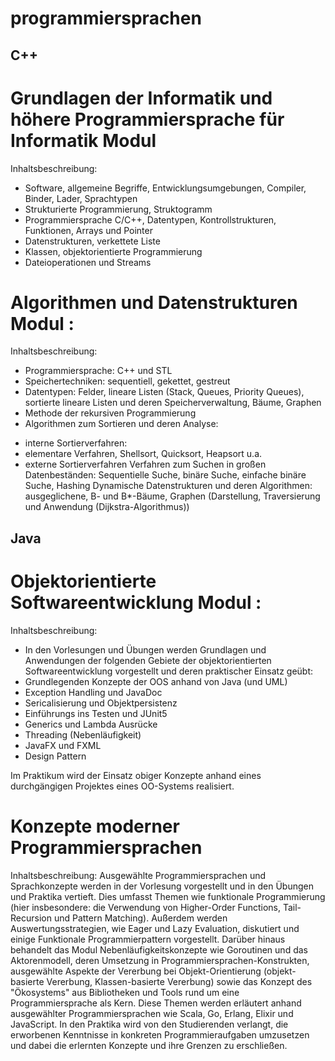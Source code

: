# programmiersprachen

## C++
# Grundlagen der Informatik und höhere Programmiersprache für Informatik Modul 
Inhaltsbeschreibung:
+ Software, allgemeine Begriffe, Entwicklungsumgebungen, Compiler, Binder, Lader, Sprachtypen
+ Strukturierte Programmierung, Struktogramm
+ Programmiersprache C/C++, Datentypen, Kontrollstrukturen, Funktionen, Arrays und Pointer
+ Datenstrukturen, verkettete Liste
+ Klassen, objektorientierte Programmierung
+ Dateioperationen und Streams

# Algorithmen und Datenstrukturen Modul : 
Inhaltsbeschreibung:
+ Programmiersprache: C++ und STL
+ Speichertechniken: sequentiell, gekettet, gestreut
+ Datentypen: Felder, lineare Listen (Stack, Queues, Priority Queues), sortierte lineare Listen und deren Speicherverwaltung, Bäume, Graphen
+ Methode der rekursiven Programmierung
+ Algorithmen zum Sortieren und deren Analyse:
 - interne Sortierverfahren:
 - elementare Verfahren, Shellsort, Quicksort, Heapsort u.a.
 - externe Sortierverfahren
Verfahren zum Suchen in großen Datenbeständen: Sequentielle Suche, binäre Suche, einfache binäre Suche, Hashing
Dynamische Datenstrukturen und deren Algorithmen: ausgeglichene, B- und B*-Bäume, Graphen (Darstellung, Traversierung und Anwendung (Dijkstra-Algorithmus))

## Java
# Objektorientierte Softwareentwicklung Modul : 
Inhaltsbeschreibung:
+ In den Vorlesungen und Übungen werden Grundlagen und Anwendungen der folgenden Gebiete der objektorientierten Softwareentwicklung vorgestellt und deren praktischer Einsatz geübt:
+ Grundlegenden Konzepte der OOS anhand von Java (und UML)
+ Exception Handling und JavaDoc
+ Sericalisierung und Objektpersistenz
+ Einführungs ins Testen und JUnit5
+ Generics und Lambda Ausrücke
+ Threading (Nebenläufigkeit)
+ JavaFX und FXML
+ Design Pattern

Im Praktikum wird der Einsatz obiger Konzepte anhand eines durchgängigen Projektes eines OO-Systems realisiert.

# Konzepte moderner Programmiersprachen
Inhaltsbeschreibung:
Ausgewählte Programmiersprachen und Sprachkonzepte werden in der Vorlesung vorgestellt und in den Übungen und Praktika vertieft.
Dies umfasst Themen wie funktionale Programmierung (hier insbesondere: die Verwendung von Higher-Order Functions, Tail-Recursion und Pattern Matching). Außerdem werden Auswertungsstrategien, wie Eager und Lazy Evaluation, diskutiert und einige Funktionale Programmierpattern vorgestellt. Darüber hinaus behandelt das Modul Nebenläufigkeitskonzepte wie Goroutinen und das Aktorenmodell, deren Umsetzung in Programmiersprachen-Konstrukten, ausgewählte Aspekte der Vererbung bei Objekt-Orientierung (objekt-basierte Vererbung, Klassen-basierte Vererbung) sowie das Konzept des "Ökosystems" aus Bibliotheken und Tools rund um eine Programmiersprache als Kern.
Diese Themen werden erläutert anhand ausgewählter Programmiersprachen wie Scala, Go, Erlang, Elixir und JavaScript.
In den Praktika wird von den Studierenden verlangt, die erworbenen Kenntnisse in konkreten Programmieraufgaben umzusetzen und dabei die erlernten Konzepte und ihre Grenzen zu erschließen.
